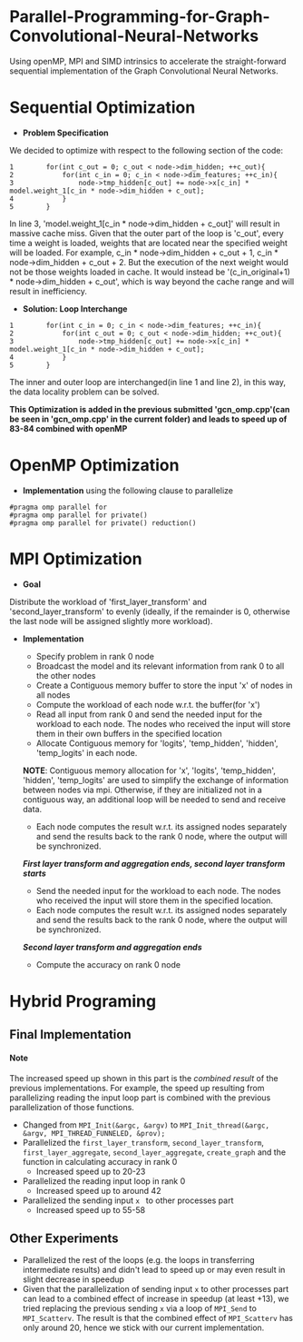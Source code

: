 # Parallel-Programming-for-Graph-Convolutional-Neural-Networks
Using openMP, MPI and SIMD intrinsics to accelerate the straight-forward sequential implementation of the Graph Convolutional Neural Networks.

# Sequential Optimization

  * **Problem Specification**

  We decided to optimize with respect to the following section of the code:

```
1        for(int c_out = 0; c_out < node->dim_hidden; ++c_out){
2            for(int c_in = 0; c_in < node->dim_features; ++c_in){
3                node->tmp_hidden[c_out] += node->x[c_in] * model.weight_1[c_in * node->dim_hidden + c_out];
4            }
5        }
```

  In line 3, 'model.weight_1[c_in * node->dim_hidden + c_out]' will result in massive cache miss.
  Given that the outer part of the loop is 'c_out', every time a weight is loaded, weights that are located near the specified weight will be loaded. For example, c_in * node->dim_hidden + c_out + 1, c_in * node->dim_hidden + c_out + 2. But the execution of the next weight would not be those weights loaded in cache. It would instead be '(c_in_original+1) * node->dim_hidden + c_out', which is way beyond the cache range and will result in inefficiency.

  * **Solution: Loop Interchange**

```
1        for(int c_in = 0; c_in < node->dim_features; ++c_in){
2            for(int c_out = 0; c_out < node->dim_hidden; ++c_out){
3                node->tmp_hidden[c_out] += node->x[c_in] * model.weight_1[c_in * node->dim_hidden + c_out];
4            }
5        }
```

  The inner and outer loop are interchanged(in line 1 and line 2), in this way, the data locality problem can be solved.

  **This Optimization is added in the previous submitted 'gcn_omp.cpp'(can be seen in 'gcn_omp.cpp' in the current folder) and leads to speed up of 83-84 combined with openMP**


# OpenMP Optimization
 * **Implementation**
 using the following clause to parallelize 
```
#pragma omp parallel for 
#pragma omp parallel for private()
#pragma omp parallel for private() reduction()

```

# MPI Optimization

  * **Goal**
  
  Distribute the workload of 'first_layer_transform' and 'second_layer_transform' to evenly (ideally, if the remainder is 0, otherwise the last node will be assigned slightly more workload).

  * **Implementation**

    * Specify problem in rank 0 node
    * Broadcast the model and its relevant information from rank 0 to all the other nodes
    * Create a Contiguous memory buffer to store the input 'x' of nodes in all nodes
    * Compute the workload of each node w.r.t. the buffer(for 'x')
    * Read all input from rank 0 and send the needed input for the workload to each node. The nodes who received the input will store them in their own buffers in the specified location
    * Allocate Contiguous memory for 'logits', 'temp_hidden', 'hidden', 'temp_logits' in each node.


    **NOTE**: Contiguous memory allocation for 'x', 'logits', 'temp_hidden', 'hidden', 'temp_logits' are used to simplify the exchange of information between nodes via mpi. Otherwise, if they are initialized not in a contiguous way, an additional loop will be needed to send and receive data.

    * Each node computes the result w.r.t. its assigned nodes separately and send the results back to the rank 0 node, where the output will be synchronized.

    ***First layer transform and aggregation ends, second layer transform starts***

    * Send the needed input for the workload to each node. The nodes who received the input will store them in the specified location. 
    * Each node computes the result w.r.t. its assigned nodes separately and send the results back to the rank 0 node, where the output will be synchronized.

    ***Second layer transform and aggregation ends***

    * Compute the accuracy on rank 0 node


# Hybrid Programing

## Final Implementation

#### Note

The increased speed up shown in this part is the _combined result_ of the previous implementations. For example, the speed up resulting from parallelizing reading the input loop part is combined with the previous parallelization of those functions.

* Changed from ``MPI_Init(&argc, &argv)`` to ``MPI_Init_thread(&argc, &argv, MPI_THREAD_FUNNELED, &prov);``
* Parallelized the ``first_layer_transform``, ``second_layer_transform``, ``first_layer_aggregate``, ``second_layer_aggregate``, ``create_graph`` and the function in calculating accuracy in rank 0
  * Increased speed up to 20-23
* Parallelized the reading input loop in rank 0 
  * Increased speed up to around 42
* Parallelized the sending input ``x `` to other processes part 
  * Increased speed up to 55-58

## Other Experiments

* Parallelized the rest of the loops (e.g. the loops in transferring intermediate results) and didn't lead to speed up or may even result in slight decrease in speedup
* Given that the parallelization of sending input ``x`` to other processes part can lead to a combined effect of increase in speedup (at least +13), we tried replacing the previous sending `x` via a loop of `MPI_Send` to `MPI_Scatterv`. The result is that the combined effect of  ``MPI_Scatterv`` has only around 20, hence we stick with our current implementation. 










